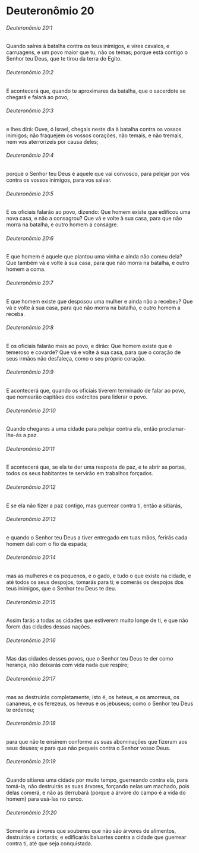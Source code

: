 # Deuteronômio 20

###### Deuteronômio 20:1

Quando saíres à batalha contra os teus inimigos, e vires cavalos, e carruagens, e um povo maior que tu, não os temas; porque está contigo o Senhor teu Deus, que te tirou da terra do Egito.

###### Deuteronômio 20:2

E acontecerá que, quando te aproximares da batalha, que o sacerdote se chegará e falará ao povo,

###### Deuteronômio 20:3

e lhes dirá: Ouve, ó Israel, chegais neste dia à batalha contra os vossos inimigos; não fraquejem os vossos corações, não temais, e não tremais, nem vos aterrorizeis por causa deles;

###### Deuteronômio 20:4

porque o Senhor teu Deus é aquele que vai convosco, para pelejar por vós contra os vossos inimigos, para vos salvar.

###### Deuteronômio 20:5

E os oficiais falarão ao povo, dizendo: Que homem existe que edificou uma nova casa, e não a consagrou? Que vá e volte à sua casa, para que não morra na batalha, e outro homem a consagre.

###### Deuteronômio 20:6

E que homem é aquele que plantou uma vinha e ainda não comeu dela? Que também vá e volte à sua casa, para que não morra na batalha, e outro homem a coma.

###### Deuteronômio 20:7

E que homem existe que desposou uma mulher e ainda não a recebeu? Que vá e volte à sua casa, para que não morra na batalha, e outro homem a receba.

###### Deuteronômio 20:8

E os oficiais falarão mais ao povo, e dirão: Que homem existe que é temeroso e covarde? Que vá e volte à sua casa, para que o coração de seus irmãos não desfaleça, como o seu próprio coração.

###### Deuteronômio 20:9

E acontecerá que, quando os oficiais tiverem terminado de falar ao povo, que nomearão capitães dos exércitos para liderar o povo.

###### Deuteronômio 20:10

Quando chegares a uma cidade para pelejar contra ela, então proclamar-lhe-ás a paz.

###### Deuteronômio 20:11

E acontecerá que, se ela te der uma resposta de paz, e te abrir as portas, todos os seus habitantes te servirão em trabalhos forçados.

###### Deuteronômio 20:12

E se ela não fizer a paz contigo, mas guerrear contra ti, então a sitiarás,

###### Deuteronômio 20:13

e quando o Senhor teu Deus a tiver entregado em tuas mãos, ferirás cada homem dali com o fio da espada;

###### Deuteronômio 20:14

mas as mulheres e os pequenos, e o gado, e tudo o que existe na cidade, e até todos os seus despojos, tomarás para ti; e comerás os despojos dos teus inimigos, que o Senhor teu Deus te deu.

###### Deuteronômio 20:15

Assim farás a todas as cidades que estiverem muito longe de ti, e que não forem das cidades dessas nações.

###### Deuteronômio 20:16

Mas das cidades desses povos, que o Senhor teu Deus te der como herança, não deixarás com vida nada que respire;

###### Deuteronômio 20:17

mas as destruirás completamente; isto é, os heteus, e os amorreus, os cananeus, e os ferezeus, os heveus e os jebuseus; como o Senhor teu Deus te ordenou;

###### Deuteronômio 20:18

para que não te ensinem conforme as suas abominações que fizeram aos seus deuses; e para que não pequeis contra o Senhor vosso Deus.

###### Deuteronômio 20:19

Quando sitiares uma cidade por muito tempo, guerreando contra ela, para tomá-la, não destruirás as suas árvores, forçando nelas um machado, pois delas comerá, e não as derrubará (porque a árvore do campo é a vida do homem) para usá-las no cerco.

###### Deuteronômio 20:20

Somente as árvores que souberes que não são árvores de alimentos, destruirás e cortarás; e edificarás baluartes contra a cidade que guerrear contra ti, até que seja conquistada.

